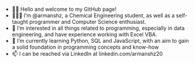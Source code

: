 - 👋🏽 Hello and welcome to my GitHub page!
- 👨🏽‍🔬 I’m @armanshz, a Chemical Engineering student, as well as a self-taught programmer and Computer Science enthusiast.
- 👀 I’m interested in all things related to programming, especially in data engineering, and have experience working with Excel VBA. 
- 🌱 I’m currently learning Python, SQL and JavaScript, with an aim to gain a solid foundation in programming concepts and know-how
- 📫 I can be reached via LinkedIn at linkedin.com/armanshz20

<!---
armanshz/armanshz is a ✨ special ✨ repository because its `README.md` (this file) appears on your GitHub profile.
You can click the Preview link to take a look at your changes.
--->
